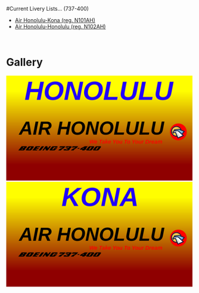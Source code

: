 #Current Livery Lists... (737-400)

<ul>
  <li><a href=https://raw.githubusercontent.com/Sadia2000/Custom-video-livery/main/737-400/Air%20Honolulu-N101AH.zip>Air Honolulu-Kona (reg. N101AH)</a></li>
  <li><a href=https://raw.githubusercontent.com/Sadia2000/Custom-video-livery/main/737-400/Air%20Honolulu-N102AH.zip>Air Honolulu-Honolulu (reg. N102AH)</a></li>
</ul><br>

# Gallery
<a href=https://raw.githubusercontent.com/Sadia2000/Custom-video-livery/main/737-400/Air%20Honolulu-N101AH.zip><img src=https://raw.githubusercontent.com/Sadia2000/Custom-video-livery/main/737-400/Screenshot/HONOLULU.png alt=N101AH width=500px></a>
<a href=https://raw.githubusercontent.com/Sadia2000/Custom-video-livery/main/737-400/Air%20Honolulu-N102AH.zip><img src=https://raw.githubusercontent.com/Sadia2000/Custom-video-livery/main/737-400/Screenshot/KONA.png alt=N102AH width=500px></a>
